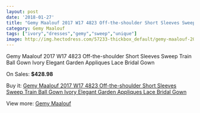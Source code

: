 ```yaml
---
layout: post
date: '2018-01-27'
title: "Gemy Maalouf 2017 W17 4823 Off-the-shoulder Short Sleeves Sweep Train Ball Gown Ivory Elegant Garden Appliques Lace Bridal Gown"
category: Gemy Maalouf
tags: ["ivory","dresses","gemy","sweep","unique"]
image: http://img.hectodress.com/57233-thickbox_default/gemy-maalouf-2017-w17-4823-off-the-shoulder-short-sleeves-sweep-train-ball-gown-ivory-elegant-garden-appliques-lace-bridal-gown.jpg
---
```

Gemy Maalouf 2017 W17 4823 Off-the-shoulder Short Sleeves Sweep Train Ball Gown Ivory Elegant Garden Appliques Lace Bridal Gown

On Sales: **$428.98**
<a href="https://www.hectodress.com/gemy-maalouf/17818-gemy-maalouf-2017-w17-4823-off-the-shoulder-short-sleeves-sweep-train-ball-gown-ivory-elegant-garden-appliques-lace-bridal-gown.html"><amp-img layout="responsive" width="600" height="600" src="//img.hectodress.com/57233-thickbox_default/gemy-maalouf-2017-w17-4823-off-the-shoulder-short-sleeves-sweep-train-ball-gown-ivory-elegant-garden-appliques-lace-bridal-gown.jpg" alt="Gemy Maalouf 2017 W17 4823 Off-the-shoulder Short Sleeves Sweep Train Ball Gown Ivory Elegant Garden Appliques Lace Bridal Gown 0" /></a>
<a href="https://www.hectodress.com/gemy-maalouf/17818-gemy-maalouf-2017-w17-4823-off-the-shoulder-short-sleeves-sweep-train-ball-gown-ivory-elegant-garden-appliques-lace-bridal-gown.html"><amp-img layout="responsive" width="600" height="600" src="//img.hectodress.com/57235-thickbox_default/gemy-maalouf-2017-w17-4823-off-the-shoulder-short-sleeves-sweep-train-ball-gown-ivory-elegant-garden-appliques-lace-bridal-gown.jpg" alt="Gemy Maalouf 2017 W17 4823 Off-the-shoulder Short Sleeves Sweep Train Ball Gown Ivory Elegant Garden Appliques Lace Bridal Gown 1" /></a>
<a href="https://www.hectodress.com/gemy-maalouf/17818-gemy-maalouf-2017-w17-4823-off-the-shoulder-short-sleeves-sweep-train-ball-gown-ivory-elegant-garden-appliques-lace-bridal-gown.html"><amp-img layout="responsive" width="600" height="600" src="//img.hectodress.com/57234-thickbox_default/gemy-maalouf-2017-w17-4823-off-the-shoulder-short-sleeves-sweep-train-ball-gown-ivory-elegant-garden-appliques-lace-bridal-gown.jpg" alt="Gemy Maalouf 2017 W17 4823 Off-the-shoulder Short Sleeves Sweep Train Ball Gown Ivory Elegant Garden Appliques Lace Bridal Gown 2" /></a>

Buy it: [Gemy Maalouf 2017 W17 4823 Off-the-shoulder Short Sleeves Sweep Train Ball Gown Ivory Elegant Garden Appliques Lace Bridal Gown](https://www.hectodress.com/gemy-maalouf/17818-gemy-maalouf-2017-w17-4823-off-the-shoulder-short-sleeves-sweep-train-ball-gown-ivory-elegant-garden-appliques-lace-bridal-gown.html "Gemy Maalouf 2017 W17 4823 Off-the-shoulder Short Sleeves Sweep Train Ball Gown Ivory Elegant Garden Appliques Lace Bridal Gown")

View more: [Gemy Maalouf](https://www.hectodress.com/64-gemy-maalouf "Gemy Maalouf")